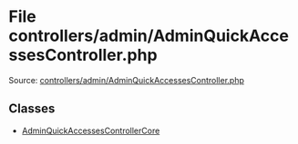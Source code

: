 File controllers/admin/AdminQuickAccessesController.php
=========

Source: [controllers/admin/AdminQuickAccessesController.php](https://github.com/PrestaShop/PrestaShop/blob/1.6.0.3/controllers/admin/AdminQuickAccessesController.php)


Classes
-------

* [AdminQuickAccessesControllerCore](class.AdminQuickAccessesControllerCore.md)


